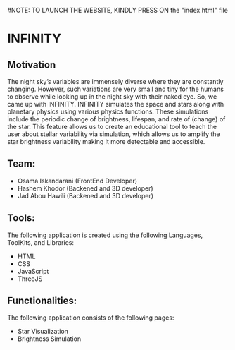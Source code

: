#NOTE: TO LAUNCH THE WEBSITE, KINDLY PRESS ON the "index.html" file

# INFINITY
## Motivation
The night sky’s variables are immensely diverse where they are constantly changing. However, such variations are very small and tiny for the humans to observe while looking up in the night sky with their naked eye. So, we came up with INFINITY. INFINITY simulates the space and stars along with planetary physics using various physics functions. These simulations include the periodic change of brightness, lifespan, and rate of (change) of the star. This feature allows us to create an educational tool to teach the user about stellar variability via simulation, which allows us to amplify the star brightness variability making it more detectable and accessible.




## Team:
- Osama Iskandarani (FrontEnd Developer)
- Hashem Khodor (Backened and 3D developer)
- Jad Abou Hawili (Backened and 3D developer)


## Tools:
The following application is created using the following Languages, ToolKits, and Libraries:
- HTML
- CSS
- JavaScript
- ThreeJS


## Functionalities:
The following application consists of the following pages:
- Star Visualization
- Brightness Simulation
